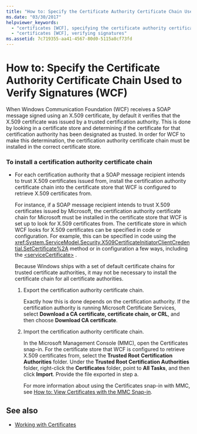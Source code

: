 ```yaml
---
title: "How to: Specify the Certificate Authority Certificate Chain Used to Verify Signatures (WCF)"
ms.date: "03/30/2017"
helpviewer_keywords: 
  - "certificates [WCF], specifying the certificate authority certificate chain"
  - "certificates [WCF], verifying signatures"
ms.assetid: 7c719355-aa41-4567-80d0-5115a8cf73fd
---
```

# How to: Specify the Certificate Authority Certificate Chain Used to Verify Signatures (WCF)
When Windows Communication Foundation (WCF) receives a SOAP message signed using an X.509 certificate, by default it verifies that the X.509 certificate was issued by a trusted certification authority. This is done by looking in a certificate store and determining if the certificate for that certification authority has been designated as trusted. In order for WCF to make this determination, the certification authority certificate chain must be installed in the correct certificate store.  
  
### To install a certification authority certificate chain  
  
- For each certification authority that a SOAP message recipient intends to trust X.509 certificates issued from, install the certification authority certificate chain into the certificate store that WCF is configured to retrieve X.509 certificates from.  
  
     For instance, if a SOAP message recipient intends to trust X.509 certificates issued by Microsoft, the certification authority certificate chain for Microsoft must be installed in the certificate store that WCF is set up to look for X.509 certificates from. The certificate store in which WCF looks for X.509 certificates can be specified in code or configuration. For example, this can be specified in code using the <xref:System.ServiceModel.Security.X509CertificateInitiatorClientCredential.SetCertificate%2A> method or in configuration a few ways, including the [\<serviceCertificate>](../../configure-apps/file-schema/wcf/servicecertificate-of-clientcredentials-element.md) .  
  
     Because Windows ships with a set of default certificate chains for trusted certificate authorities, it may not be necessary to install the certificate chain for all certificate authorities.  
  
    1. Export the certification authority certificate chain.  
  
         Exactly how this is done depends on the certification authority. If the certification authority is running Microsoft Certificate Services, select **Download a CA certificate, certificate chain, or CRL**, and then choose **Download CA certificate**.  
  
    2. Import the certification authority certificate chain.  
  
         In the Microsoft Management Console (MMC), open the Certificates snap-in. For the certificate store that WCF is configured to retrieve X.509 certificates from, select the **Trusted Root** **Certification Authorities** folder. Under the **Trusted Root Certification Authorities** folder, right-click the **Certificates** folder, point to **All Tasks**, and then click **Import**. Provide the file exported in step a.  
  
         For more information about using the Certificates snap-in with MMC, see [How to: View Certificates with the MMC Snap-in](how-to-view-certificates-with-the-mmc-snap-in.md).  
  
## See also

- [Working with Certificates](working-with-certificates.md)
